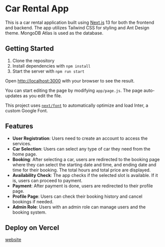 # Car Rental App

This is a car rental application built using [Next.js](https://nextjs.org/) 13 for both the frontend and backend. The app utilizes Tailwind CSS for styling and Ant Design theme. MongoDB Atlas is used as the database.

## Getting Started

1. Clone the repository
2. Install dependencies with `npm install`
3. Start the server with `npm run start`

Open [http://localhost:3000](http://localhost:3000) with your browser to see the result.

You can start editing the page by modifying `app/page.js`. The page auto-updates as you edit the file.

This project uses [`next/font`](https://nextjs.org/docs/basic-features/font-optimization) to automatically optimize and load Inter, a custom Google Font.

## Features

- **User Registration**: Users need to create an account to access the services.
- **Car Selection**: Users can select any type of car they need from the home page.
- **Booking**: After selecting a car, users are redirected to the booking page where they can select the starting date and time, and ending date and time for their booking. The total hours and total price are displayed.
- **Availability Check**: The app checks if the selected slot is available. If it is, users can proceed to payment.
- **Payment**: After payment is done, users are redirected to their profile page.
- **Profile Page**: Users can check their booking history and cancel bookings if needed.
- **Admin Role**: Users with an admin role can manage users and the booking system.

## Deploy on Vercel

[website](https://car-rental-app-dr-dreams-projects.vercel.app)

